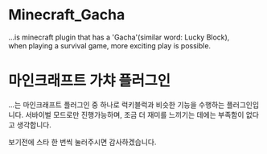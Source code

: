 # Minecraft_Gacha
...is minecraft plugin that has a 'Gacha'(similar word: Lucky Block),  
when playing a survival game, more exciting play is possible.

# 마인크래프트 가챠 플러그인
...는 마인크래프트 플러그인 중 하나로 럭키블럭과 비슷한 기능을 수행하는 플러그인입니다.
서바이벌 모드로만 진행가능하며, 조금 더 재미를 느끼기는 데에는 부족함이 없다고 생각합니다.

보기전에 스타 한 번씩 눌러주시면 감사하겠습니다.
